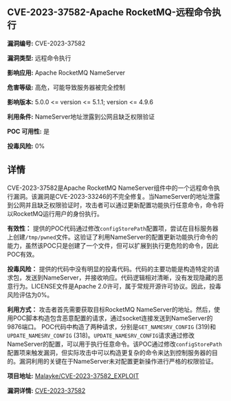 ## CVE-2023-37582-Apache RocketMQ-远程命令执行

**漏洞编号:** CVE-2023-37582

**漏洞类型:** 远程命令执行

**影响应用:** Apache RocketMQ NameServer

**危害等级:** 高危，可能导致服务器被完全控制

**影响版本:** 5.0.0 <= version <= 5.1.1; version <= 4.9.6

**利用条件:** NameServer地址泄露到公网且缺乏权限验证

**POC 可用性:** 是

**投毒风险:** 0%

## 详情

CVE-2023-37582是Apache RocketMQ NameServer组件中的一个远程命令执行漏洞。该漏洞是CVE-2023-33246的不完全修复。当NameServer的地址泄露到公网并且缺乏权限验证时，攻击者可以通过更新配置功能执行任意命令，命令将以RocketMQ运行用户的身份执行。

**有效性：** 提供的POC代码通过修改`configStorePath`配置项，尝试在目标服务器上创建`/tmp/pwned`文件。这验证了利用NameServer的配置更新功能执行命令的能力，虽然该POC只是创建了一个文件，但可以扩展到执行更危险的命令，因此POC有效。

**投毒风险：** 提供的代码中没有明显的投毒代码。代码的主要功能是构造特定的请求包，发送到NameServer，并接收响应。代码逻辑相对清晰，没有发现隐藏的恶意行为。LICENSE文件是Apache 2.0许可，属于常规开源许可协议。因此，投毒风险评估为0%。

**利用方式：** 攻击者首先需要获取目标RocketMQ NameServer的地址。然后，使用POC脚本构造包含恶意配置的请求，通过socket连接发送到NameServer的9876端口。  POC代码中构造了两种请求，分别是`GET_NAMESRV_CONFIG` (319)和`UPDATE_NAMESRV_CONFIG` (318)。`UPDATE_NAMESRV_CONFIG`请求通过修改NameServer的配置，可以用于执行任意命令。该POC通过修改`configStorePath`配置项来触发漏洞，但实际攻击中可以构造更复杂的命令来达到控制服务器的目的。漏洞利用的关键在于NameServer未对配置更新操作进行严格的权限验证。

**项目地址:** [Malayke/CVE-2023-37582_EXPLOIT](https://github.com/Malayke/CVE-2023-37582_EXPLOIT)

**漏洞详情:** [CVE-2023-37582](https://nvd.nist.gov/vuln/detail/CVE-2023-37582)